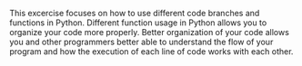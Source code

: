 This excercise focuses on how to use different code branches and functions in Python.
Different function usage in Python allows you to organize your code more properly. Better organization of your code
allows you and other programmers better able to understand the flow of your program and how the execution of each line of code
works with each other.
